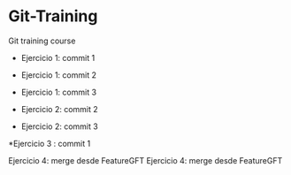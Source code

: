 # Git-Training
Git training course

* Ejercicio 1: commit 1
* Ejercicio 1: commit 2
* Ejercicio 1: commit 3

* Ejercicio 2: commit 2
* Ejercicio 2: commit 3

*Ejercicio 3 : commit 1

Ejercicio 4: merge desde FeatureGFT
Ejercicio 4: merge desde FeatureGFT